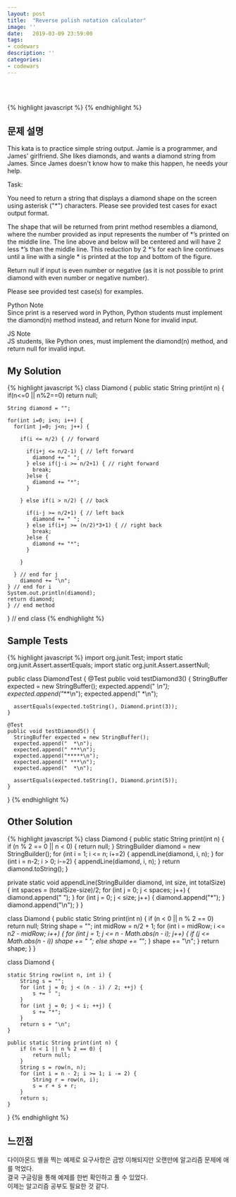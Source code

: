 ```yaml
---
layout: post
title:  "Reverse polish notation calculator"
image: ''
date:   2019-03-09 23:59:00
tags:
- codewars
description: ''
categories:
- codewars
---
```


<br/>
<br/>

{% highlight javascript %}
{% endhighlight %}

## 문제 설명
This kata is to practice simple string output. Jamie is a programmer, and James' girlfriend. She likes diamonds, and wants a diamond string from James. Since James doesn't know how to make this happen, he needs your help.<br/>

Task:<br/>

You need to return a string that displays a diamond shape on the screen using asterisk ("*") characters. Please see provided test cases for exact output format.<br/>

The shape that will be returned from print method resembles a diamond, where the number provided as input represents the number of *’s printed on the middle line. The line above and below will be centered and will have 2 less *’s than the middle line. This reduction by 2 *’s for each line continues until a line with a single * is printed at the top and bottom of the figure.<br/>

Return null if input is even number or negative (as it is not possible to print diamond with even number or negative number).<br/>

Please see provided test case(s) for examples.<br/>

Python Note<br/>
Since print is a reserved word in Python, Python students must implement the diamond(n) method instead, and return None for invalid input.<br/>

JS Note<br/>
JS students, like Python ones, must implement the diamond(n) method, and return null for invalid input.<br/>

## My Solution
{% highlight javascript %}
class Diamond {
  public static String print(int n) {
    if(n<=0 || n%2==0) return null;
    
    String diamond = "";
    
    for(int i=0; i<n; i++) {
      for(int j=0; j<n; j++) {
        
        if(i <= n/2) { // forward
          
          if(i+j <= n/2-1) { // left forward
            diamond += " ";
          } else if(j-i >= n/2+1) { // right forward
            break;
          }else {
            diamond += "*";
          }
          
        } else if(i > n/2) { // back
        
          if(i-j >= n/2+1) { // left back
            diamond += " ";
          } else if(i+j >= (n/2)*3+1) { // right back
            break;
          }else {
            diamond += "*";
          }
          
        }
        
      } // end for j
        diamond += "\n";
    } // end for i
    System.out.println(diamond);
    return diamond;
	} // end method
} // end class
{% endhighlight %}

## Sample Tests
{% highlight javascript %}
import org.junit.Test;
import static org.junit.Assert.assertEquals;
import static org.junit.Assert.assertNull;

public class DiamondTest {
    @Test
    public void testDiamond3() {
      StringBuffer expected = new StringBuffer();
      expected.append(" *\n");
      expected.append("***\n");
      expected.append(" *\n");
      
      assertEquals(expected.toString(), Diamond.print(3));
    }
    
    @Test
    public void testDiamond5() {
      StringBuffer expected = new StringBuffer();
      expected.append("  *\n");
      expected.append(" ***\n");
      expected.append("*****\n");
      expected.append(" ***\n");
      expected.append("  *\n");
      
      assertEquals(expected.toString(), Diamond.print(5));
    }    
}
{% endhighlight %}

## Other Solution
{% highlight javascript %}
class Diamond {
  public static String print(int n) {
    if (n % 2 == 0 || n < 0) {
      return null;
    }
    StringBuilder diamond = new StringBuilder();
    for (int i = 1; i <= n; i+=2) {
      appendLine(diamond, i, n);
    }
    for (int i = n-2; i > 0; i-=2) {
      appendLine(diamond, i, n);
    }
    return diamond.toString();
  }
  
  private static void appendLine(StringBuilder diamond, int size, int totalSize) {
    int spaces = (totalSize-size)/2;
    for (int j = 0; j < spaces; j++) {
      diamond.append(" ");
    }
    for (int j = 0; j < size; j++) {
      diamond.append("*");
    }
    diamond.append("\n");
  }
}

class Diamond {
    public static String print(int n) {
        if (n < 0 || n % 2 == 0) return null;
        String shape = "";
        int midRow = n/2 + 1;
        for (int i = midRow; i <= n*2 - midRow; i++) {
            for (int j = 1; j <= n - Math.abs(n - i); j++) {
                if (j <= Math.abs(n - i))
                    shape += " ";
                else 
                    shape += "*";
            }
            shape += "\n";
        }
        return shape;
    }
}

class Diamond {

    static String row(int n, int i) {
        String s = "";
        for (int j = 0; j < (n - i) / 2; ++j) {
            s += " ";
        }
        for (int j = 0; j < i; ++j) {
            s += "*";
        }
        return s + "\n";
    }

    public static String print(int n) {
        if (n < 1 || n % 2 == 0) {
            return null;
        }
        String s = row(n, n);
        for (int i = n - 2; i >= 1; i -= 2) {
            String r = row(n, i);
            s = r + s + r;
        }
        return s;
    }

}
{% endhighlight %}

## 느낀점
다이아몬드 별을 찍는 예제로 요구사항은 금방 이해되지만 오랜만에 알고리즘 문제에 애를 먹었다.<br/>
결국 구글링을 통해 예제를 한번 확인하고 풀 수 있었다.<br/>
이제는 알고리즘 공부도 필요한 것 같다.